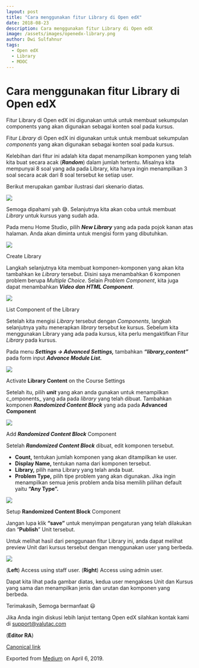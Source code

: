 ```yaml
---
layout: post
title: "Cara menggunakan fitur Library di Open edX"
date: 2018-08-23
description: Cara menggunakan fitur Library di Open edX
image: /assets/images/openedx-library.png
author: Dwi Sulfahnur
tags:
  - Open edX 
  - Library
  - MOOC
---
```


# Cara menggunakan fitur Library di Open edX

Fitur Library di Open edX ini digunakan untuk untuk membuat sekumpulan components yang akan digunakan sebagai konten soal pada kursus.

Fitur _Library_ di Open edX ini digunakan untuk untuk membuat sekumpulan _components_ yang akan digunakan sebagai konten soal pada kursus.

Kelebihan dari fitur ini adalah kita dapat menampilkan komponen yang telah kita buat secara acak (**_Random_**) dalam jumlah tertentu. Misalnya kita mempunyai 8 soal yang ada pada Library, kita hanya ingin menampilkan 3 soal secara acak dari 8 soal tersebut ke setiap user.

Berikut merupakan gambar ilustrasi dari skenario diatas.

![](https://cdn-images-1.medium.com/max/800/1*DEi79REPWnYv4ErSds7pdA.png)

Semoga dipahami yah 😅. Selanjutnya kita akan coba untuk membuat _Library_ untuk kursus yang sudah ada.

Pada menu Home Studio, pilih **_New Library_** yang ada pada pojok kanan atas halaman. Anda akan diminta untuk mengisi form yang dibutuhkan.

![](https://cdn-images-1.medium.com/max/800/1*Ypfg86PC04j-VlMBjnM9DA.png)

Create Library

Langkah selanjutnya kita membuat komponen-komponen yang akan kita tambahkan ke _Library_ tersebut. Disini saya menambahkan 6 komponen problem berupa _Multiple Choice_. Selain _Problem Component_, kita juga dapat menambahkan **_Video dan HTML Component_**.

![](https://cdn-images-1.medium.com/max/800/1*P8s4hHRTocw2VfZz6x8AfQ.png)

List Component of the Library

Setelah kita mengisi _Library_ tersebut dengan _Components_, langkah selanjutnya yaitu menerapkan _library_ tersebut ke kursus. Sebelum kita menggunakan Library yang ada pada kursus, kita perlu mengaktifkan Fitur _Library_ pada kursus.

Pada menu **_Settings -> Advanced Settings,_** tambahkan  **_“library\_content”_** pada form input **_Advance Module List._**

![](https://cdn-images-1.medium.com/max/800/1*_X0Heq3o2kGbKaE1wV6RsQ.png)

Activate **Library Content** on the Course Settings

Setelah itu, pilih **_unit_** yang akan anda gunakan untuk menampilkan c_omponents_ yang ada pada _library_ yang telah dibuat. Tambahkan komponen **_Randomized Content Block_** yang ada pada **Advanced Component**

![](https://cdn-images-1.medium.com/max/800/1*5FE8L0DDiZT7DCBQfcX8WQ.png)

Add **_Randomized Content Block_** Component

Setelah **_Randomized Content Block_** dibuat, edit komponen tersebut.

*   **Count,** tentukan jumlah komponen yang akan ditampilkan ke user.
*   **Display Name,** tentukan nama dari komponen tersebut.
*   **Library,** pilih nama Library yang telah anda buat.
*   **Problem Type,** pilih tipe problem yang akan digunakan. Jika ingin menampilkan semua jenis problem anda bisa memilih pilihan default yaitu **“Any Type”.**

![](https://cdn-images-1.medium.com/max/800/1*Bsl2Oug10PrOYY3hH7wE0g.png)

Setup **Randomized Content Block** Component

Jangan lupa klik **“save”** untuk menyimpan pengaturan yang telah dilakukan dan “**Publish**” Unit tersebut.

Untuk melihat hasil dari penggunaan fitur Library ini, anda dapat melihat preview Unit dari kursus tersebut dengan menggunakan user yang berbeda.

![](https://cdn-images-1.medium.com/max/1200/1*WoY1vIFfRAMzfgtsfNNpNQ.png)

(**Left**) Access using staff user. (**Right**) Access using admin user.

Dapat kita lihat pada gambar diatas, kedua user mengakses Unit dan Kursus yang sama dan menampilkan jenis dan urutan dan komponen yang berbeda.

Terimakasih, Semoga bermanfaat 😃

Jika Anda ingin diskusi lebih lanjut tentang Open edX silahkan kontak kami di support@valutac.com

(**Editor RA**)

[Canonical link](https://medium.com/@dwisulfahnur/cara-menggunakan-fitur-library-di-open-edx-c8aea2666633)

Exported from [Medium](https://medium.com) on April 6, 2019.